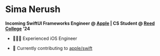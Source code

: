 # Sima Nerush

**Incoming SwiftUI Frameworks Engineer @ [Apple](https://www.apple.com) | CS Student @ [Reed College](https://www.reed.edu) '24** 

* 👩🏻‍💻 Experienced iOS Engineer

* 🫧 Currently contributing to [apple/swift](https://github.com/apple/swift)
